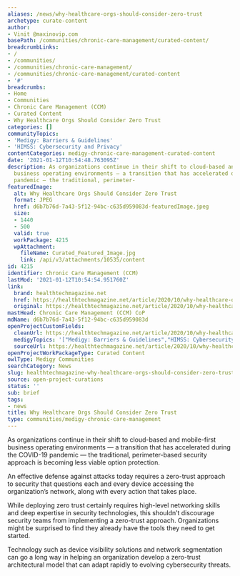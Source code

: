 ```yaml
---
aliases: /news/why-healthcare-orgs-should-consider-zero-trust
archetype: curate-content
author:
- Vinit @maxinovip.com
basePath: /communities/chronic-care-management/curated-content/
breadcrumbLinks:
- /
- /communities/
- /communities/chronic-care-management/
- /communities/chronic-care-management/curated-content
- '#'
breadcrumbs:
- Home
- Communities
- Chronic Care Management (CCM)
- Curated Content
- Why Healthcare Orgs Should Consider Zero Trust
categories: []
communityTopics:
- 'Medigy: Barriers & Guidelines'
- 'HIMSS: Cybersecurity and Privacy'
contentCategories: medigy-chronic-care-management-curated-content
date: '2021-01-12T10:54:48.763095Z'
description: As organizations continue in their shift to cloud-based and mobile-first
  business operating environments — a transition that has accelerated during the COVID-19
  pandemic — the traditional, perimeter-
featuredImage:
  alt: Why Healthcare Orgs Should Consider Zero Trust
  format: JPEG
  href: d6b7b76d-7a43-5f12-94bc-c635d959083d-featuredImage.jpeg
  size:
  - 1440
  - 500
  valid: true
  workPackage: 4215
  wpAttachment:
    fileName: Curated_Featured_Image.jpg
    link: /api/v3/attachments/10535/content
id: 4215
identifier: Chronic Care Management (CCM)
lastMod: '2021-01-12T10:54:54.951760Z'
link:
  brand: healthtechmagazine.net
  href: https://healthtechmagazine.net/article/2020/10/why-healthcare-orgs-should-consider-zero-trust-perfcon
  original: https://healthtechmagazine.net/article/2020/10/why-healthcare-orgs-should-consider-zero-trust-perfcon
mastHead: Chronic Care Management (CCM) CoP
mdName: d6b7b76d-7a43-5f12-94bc-c635d959083d
openProjectCustomFields:
  cleanUrl: https://healthtechmagazine.net/article/2020/10/why-healthcare-orgs-should-consider-zero-trust-perfcon
  medigyTopics: '["Medigy: Barriers & Guidelines","HIMSS: Cybersecurity and Privacy"]'
  sourceUrl: https://healthtechmagazine.net/article/2020/10/why-healthcare-orgs-should-consider-zero-trust-perfcon
openProjectWorkPackageType: Curated Content
owlType: Medigy Communities
searchCategory: News
slug: healthtechmagazine-why-healthcare-orgs-should-consider-zero-trust
source: open-project-curations
status: ''
sub: brief
tags:
- news
title: Why Healthcare Orgs Should Consider Zero Trust
type: communities/medigy-chronic-care-management
---
```


<p>As organizations continue in their shift to cloud-based and mobile-first business operating environments — a transition that has accelerated during the COVID-19 pandemic — the traditional, perimeter-based security approach is becoming less viable option protection.</p><p>An effective defense against attacks today requires a zero-trust approach to security that questions each and every device accessing the organization’s network, along with every action that takes place.</p><p>While deploying zero trust certainly requires high-level networking skills and deep expertise in security technologies, this shouldn’t discourage security teams from implementing a zero-trust approach. Organizations might be surprised to find they already have the tools they need to get started.</p><p>Technology such as device visibility solutions and network segmentation can go a long way in helping an organization develop a zero-trust architectural model that can adapt rapidly to evolving cybersecurity threats.&nbsp;</p>